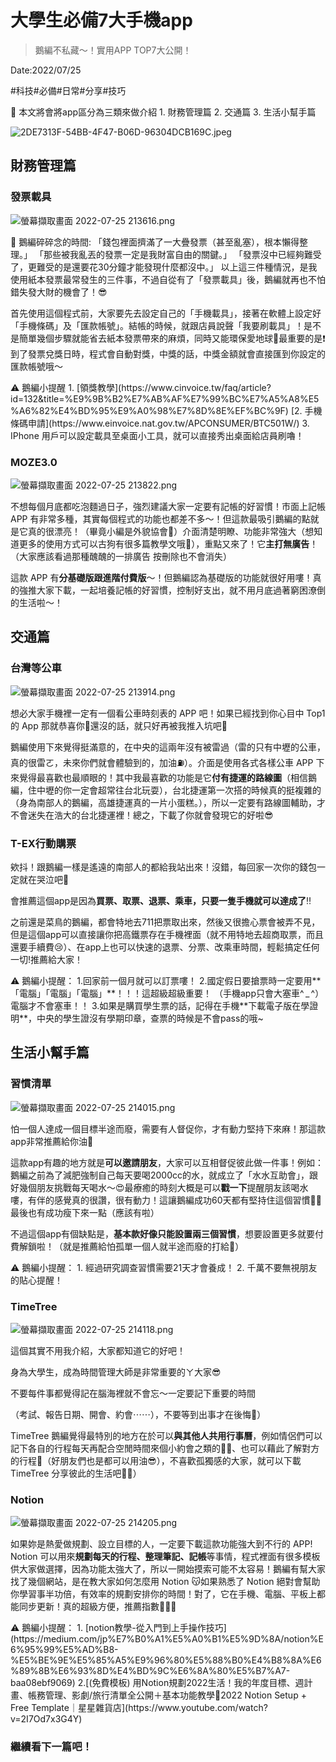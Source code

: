 
# 大學生必備7大手機app

> 鵝編不私藏～！實用APP TOP7大公開！
> 

Date:2022/07/25

#科技#必備#日常#分享#技巧

<aside>
🐧 本文將會將app區分為三類來做介紹
1. 財務管理篇
2. 交通篇
3. 生活小幫手篇

</aside>

![2DE7313F-54BB-4F47-B06D-96304DCB169C.jpeg](https://github.com/NCU-FRESH/2024-blog/blob/main/%E5%A4%A7%E5%AD%B8%E7%94%9F%E5%BF%85%E5%82%997%E5%A4%A7%E6%89%8B%E6%A9%9Fapp/2DE7313F-54BB-4F47-B06D-96304DCB169C.jpeg?raw=true)

## 財務管理篇

### 發票載具

![螢幕擷取畫面 2022-07-25 213616.png](https://github.com/NCU-FRESH/2024-blog/blob/main/%E5%A4%A7%E5%AD%B8%E7%94%9F%E5%BF%85%E5%82%997%E5%A4%A7%E6%89%8B%E6%A9%9Fapp/%25E8%259E%25A2%25E5%25B9%2595%25E6%2593%25B7%25E5%258F%2596%25E7%2595%25AB%25E9%259D%25A2_2022-07-25_213616.png?raw=true)

<aside>
🐧 鵝編碎碎念的時間:
「錢包裡面擠滿了一大疊發票（甚至亂塞），根本懶得整理。」
「那些被我亂丟的發票一定是我財富自由的關鍵。」
「發票沒中已經夠難受了，更難受的是還要花30分鐘才能發現什麼都沒中。」
以上這三件種情況，是我使用紙本發票最常發生的三件事，不過自從有了「發票載具」後，鵝編就再也不怕錯失發大財的機會了！😎

</aside>

首先使用這個程式前，大家要先去設定自己的「手機載具」，接著在軟體上設定好「手機條碼」及「匯款帳號」。結帳的時候，就跟店員說聲「我要刷載具」！是不是簡單幾個步驟就能省去紙本發票帶來的麻煩，同時又能環保愛地球🤩最重要的是❗️到了發票兌獎日時，程式會自動對獎，中獎的話，中獎金額就會直接匯到你設定的匯款帳號哦～

<aside>
⚠️ 鵝編小提醒
1. [領獎教學](https://www.cinvoice.tw/faq/article?id=132&title=%E9%9B%B2%E7%AB%AF%E7%99%BC%E7%A5%A8%E5%A6%82%E4%BD%95%E9%A0%98%E7%8D%8E%EF%BC%9F)
[2. 手機條碼申請](https://www.einvoice.nat.gov.tw/APCONSUMER/BTC501W/)
3. IPhone 用戶可以設定載具至桌面小工具，就可以直接秀出桌面給店員刷嚕！

</aside>

### MOZE3.0

![螢幕擷取畫面 2022-07-25 213822.png](https://github.com/NCU-FRESH/2024-blog/blob/main/%E5%A4%A7%E5%AD%B8%E7%94%9F%E5%BF%85%E5%82%997%E5%A4%A7%E6%89%8B%E6%A9%9Fapp/%25E8%259E%25A2%25E5%25B9%2595%25E6%2593%25B7%25E5%258F%2596%25E7%2595%25AB%25E9%259D%25A2_2022-07-25_213822.png?raw=true)

不想每個月底都吃泡麵過日子，強烈建議大家一定要有記帳的好習慣！市面上記帳 APP 有非常多種，其實每個程式的功能也都差不多～！但這款最吸引鵝編的點就是它真的很漂亮！（畢竟小編是外貌協會🥰）介面清楚明瞭、功能非常強大（想知道更多的使用方式可以古狗有很多篇教學文哦🥳），重點又來了！它**主打無廣告**！（大家應該看過那種醜醜的一排廣告 按刪除也不會消失）

這款 APP 有**分基礎版跟進階付費版**～！但鵝編認為基礎版的功能就很好用嘍！真的強推大家下載，一起培養記帳的好習慣，控制好支出，就不用月底過著窮困潦倒的生活啦～！

## 交通篇

### 台灣等公車

![螢幕擷取畫面 2022-07-25 213914.png](https://github.com/NCU-FRESH/2024-blog/blob/main/%E5%A4%A7%E5%AD%B8%E7%94%9F%E5%BF%85%E5%82%997%E5%A4%A7%E6%89%8B%E6%A9%9Fapp/%25E8%259E%25A2%25E5%25B9%2595%25E6%2593%25B7%25E5%258F%2596%25E7%2595%25AB%25E9%259D%25A2_2022-07-25_213914.png?raw=true)

想必大家手機裡一定有一個看公車時刻表的 APP 吧！如果已經找到你心目中 Top1 的 App 那就恭喜你🥺還沒的話，就只好再被我推入坑吧🥰

鵝編使用下來覺得挺滿意的，在中央的這兩年沒有被雷過（雷的只有中壢的公車，真的很雷ㄛ，未來你們就會體驗到的，加油⛽️）。介面是使用各式各樣公車 APP 下來覺得最喜歡也最順眼的！其中我最喜歡的功能是它**付有捷運的路線圖**（相信鵝編，住中壢的你一定會超常往台北玩耍），台北捷運第一次搭的時候真的挺複雜的（身為南部人的鵝編，高雄捷運真的一片小蛋糕。），所以一定要有路線圖輔助，才不會迷失在浩大的台北捷運裡！總之，下載了你就會發現它的好啦😎

### T-EX行動購票

欸抖！跟鵝編一樣是遙遠的南部人的都給我站出來！沒錯，每回家一次你的錢包一定就在哭泣吧🥵

會推薦這個app是因為**買票、取票、退票、乘車，只要一隻手機就可以達成了**‼️

之前還是菜鳥的鵝編，都會特地去711把票取出來，然後又很擔心票會被弄不見，但是這個app可以直接讓你把高鐵票存在手機裡面（就不用特地去超商取票，而且還要手續費😢）、在app上也可以快速的退票、分票、改乘車時間，輕鬆搞定任何一切!推薦給大家！

<aside>
⚠️ 鵝編小提醒：
1.回家前一個月就可以訂票嘍！
2.國定假日要搶票時一定要用**「電腦」「電腦」「電腦」**！！！這超級超級重要！
（手機app只會大塞車^ _ ^）電腦才不會塞車！！
3.如果是購買學生票的話，記得在手機**下載電子版在學證明**，中央的學生證沒有學期印章，查票的時候是不會pass的哦~

</aside>

## 生活小幫手篇

### 習慣清單

![螢幕擷取畫面 2022-07-25 214015.png](https://github.com/NCU-FRESH/2024-blog/blob/main/%E5%A4%A7%E5%AD%B8%E7%94%9F%E5%BF%85%E5%82%997%E5%A4%A7%E6%89%8B%E6%A9%9Fapp/%25E8%259E%25A2%25E5%25B9%2595%25E6%2593%25B7%25E5%258F%2596%25E7%2595%25AB%25E9%259D%25A2_2022-07-25_214015.png?raw=true)

怕一個人達成一個目標半途而廢，需要有人督促你，才有動力堅持下來麻！那這款app非常推薦給你油🥰

這款app有趣的地方就是**可以邀請朋友**，大家可以互相督促彼此做一件事！例如：鵝編之前為了減肥強制自己每天要喝2000cc的水，就成立了「水水互助會」，跟好幾個朋友挑戰每天喝水～😍最療癒的時刻大概是可以**戳一下**提醒朋友該喝水嘍，有伴的感覺真的很讚，很有動力！這讓鵝編成功60天都有堅持住這個習慣✊🏻最後也有成功瘦下來一點（應該有啦）

不過這個app有個缺點是，**基本款好像只能設置兩三個習慣**，想要設置更多就要付費解鎖啦！（就是推薦給怕孤單一個人就半途而廢的打給🤤）

<aside>
⚠️ 鵝編小提醒：
1. 經過研究調查習慣需要21天才會養成！
2. 千萬不要無視朋友的貼心提醒！

</aside>

### TimeTree

![螢幕擷取畫面 2022-07-25 214118.png](https://github.com/NCU-FRESH/2024-blog/blob/main/%E5%A4%A7%E5%AD%B8%E7%94%9F%E5%BF%85%E5%82%997%E5%A4%A7%E6%89%8B%E6%A9%9Fapp/%25E8%259E%25A2%25E5%25B9%2595%25E6%2593%25B7%25E5%258F%2596%25E7%2595%25AB%25E9%259D%25A2_2022-07-25_214118.png?raw=true)

這個其實不用我介紹，大家都知道它的好吧！

身為大學生，成為時間管理大師是非常重要的ㄚ大家😎

不要每件事都覺得記在腦海裡就不會忘～一定要記下重要的時間

（考試、報告日期、開會、約會⋯⋯），不要等到出事才在後悔🥵）

TimeTree 鵝編覺得最特別的地方在於可以**與其他人共用行事曆**，例如情侶們可以記下各自的行程每天再配合空閒時間來個小約會之類的🤟🏻、也可以藉此了解對方的行程🥰（好朋友們也是都可以用油😎），不喜歡孤獨感的大家，就可以下載 TimeTree 分享彼此的生活吧✊🏻）

### Notion

![螢幕擷取畫面 2022-07-25 214205.png](https://github.com/NCU-FRESH/2024-blog/blob/main/%E5%A4%A7%E5%AD%B8%E7%94%9F%E5%BF%85%E5%82%997%E5%A4%A7%E6%89%8B%E6%A9%9Fapp/%25E8%259E%25A2%25E5%25B9%2595%25E6%2593%25B7%25E5%258F%2596%25E7%2595%25AB%25E9%259D%25A2_2022-07-25_214205.png?raw=true)

如果妳是熱愛做規劃、設立目標的人，一定要下載這款功能強大到不行的 APP! Notion 可以用來**規劃每天的行程、整理筆記、記帳**等事情，程式裡面有很多模板供大家做選擇，因為功能太強大了，所以一開始摸索可能不太容易！鵝編有幫大家找了幾個網站，是在教大家如何怎麼用 Notion 😽如果熟悉了 Notion 絕對會幫助你學習事半功倍，有效率的規劃安排你的時間！對了，它在手機、電腦、平板上都能同步更新！真的超級方便，推薦指數💯💯💯

<aside>
⚠️ 鵝編小提醒：
1. [notion教學-從入門到上手操作技巧](https://medium.com/jp%E7%B0%A1%E5%A0%B1%E5%9D%8A/notion%E6%95%99%E5%AD%B8-%E5%BE%9E%E5%85%A5%E9%96%80%E5%88%B0%E4%B8%8A%E6%89%8B%E6%93%8D%E4%BD%9C%E6%8A%80%E5%B7%A7-baa08ebf9069)
2.[(免費模板) 用Notion規劃2022生活！我的年度目標、週計畫、帳務管理、影劇/旅行清單全公開＋基本功能教學📍2022 Notion Setup + Free Template｜星星雜貨店](https://www.youtube.com/watch?v=2I7Od7x3G4Y)

</aside>

### 繼續看下一篇吧！

[](https://ncufresh.ncu.edu.tw/blog/life/?postId=7bb385e3-ccc2-4250-863e-74a8e47ac587)
